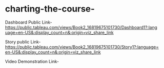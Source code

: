 # charting-the-course-


Dashboard Public Link-https://public.tableau.com/views/Book2_16819675101730/Dashboard1?:language=en-US&:display_count=n&:origin=viz_share_link

Story public Link-https://public.tableau.com/views/Book2_16819675101730/Story1?:language=en-US&:display_count=n&:origin=viz_share_link

Video Demonstration Link-
